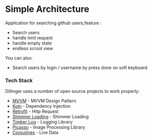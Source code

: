# Simple Architecture


Application for searching github users,feature : 
  - Search users
  - handle limit request
  - handle empty state
  - endless scrool view

You can also:
  - Search users by login / username by press done on soft keyboard

### Tech Stack

Dillinger uses a number of open source projects to work properly:

* [MVVM](https://medium.com/hongbeomi-dev/create-android-app-with-mvvm-pattern-simply-using-android-architecture-component-529d983eaabe) - MVVM Design Pattern
* [Koin](https://insert-koin.io/) - Dependency Injection
* [Retrofit](https://square.github.io/retrofit/) - Http Request
* [Shimmer Loading](https://github.com/facebook/shimmer-android) - Shimmer Loading
* [Timber Log](https://github.com/JakeWharton/timber) - Logging Library
* [Picasso](https://square.github.io/picasso/) - Image Processing Library
* [Coroutines](https://developer.android.com/kotlin/campaign/learn?gclid=CjwKCAjwkdL6BRAREiwA-kiczCaOVBhJbjxJnZ6Pccli9GYmNcjQQ-LWgu1WTnMQQgKoT7E3f6a_6RoCcCsQAvD_BwE&gclsrc=aw.ds#master-kotlin) - Live Data
